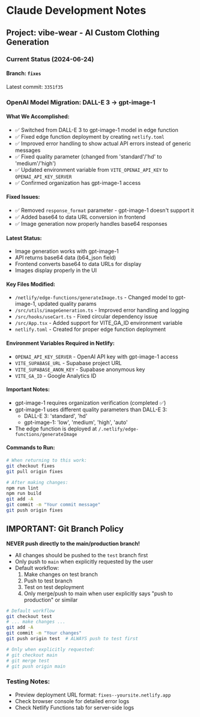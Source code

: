 # Claude Development Notes

## Project: vibe-wear - AI Custom Clothing Generation

### Current Status (2024-06-24)

#### Branch: `fixes`
Latest commit: `3351f35`

### OpenAI Model Migration: DALL-E 3 → gpt-image-1

#### What We Accomplished:
- ✅ Switched from DALL-E 3 to gpt-image-1 model in edge function
- ✅ Fixed edge function deployment by creating `netlify.toml`
- ✅ Improved error handling to show actual API errors instead of generic messages
- ✅ Fixed quality parameter (changed from 'standard'/'hd' to 'medium'/'high')
- ✅ Updated environment variable from `VITE_OPENAI_API_KEY` to `OPENAI_API_KEY_SERVER`
- ✅ Confirmed organization has gpt-image-1 access

#### Fixed Issues:
- ✅ Removed `response_format` parameter - gpt-image-1 doesn't support it
- ✅ Added base64 to data URL conversion in frontend
- ✅ Image generation now properly handles base64 responses

#### Latest Status:
- Image generation works with gpt-image-1
- API returns base64 data (b64_json field)
- Frontend converts base64 to data URLs for display
- Images display properly in the UI

#### Key Files Modified:
- `/netlify/edge-functions/generateImage.ts` - Changed model to gpt-image-1, updated quality params
- `/src/utils/imageGeneration.ts` - Improved error handling and logging
- `/src/hooks/useCart.ts` - Fixed circular dependency issue
- `/src/App.tsx` - Added support for VITE_GA_ID environment variable
- `netlify.toml` - Created for proper edge function deployment

#### Environment Variables Required in Netlify:
- `OPENAI_API_KEY_SERVER` - OpenAI API key with gpt-image-1 access
- `VITE_SUPABASE_URL` - Supabase project URL
- `VITE_SUPABASE_ANON_KEY` - Supabase anonymous key
- `VITE_GA_ID` - Google Analytics ID

#### Important Notes:
- gpt-image-1 requires organization verification (completed ✅)
- gpt-image-1 uses different quality parameters than DALL-E 3:
  - DALL-E 3: 'standard', 'hd'
  - gpt-image-1: 'low', 'medium', 'high', 'auto'
- The edge function is deployed at `/.netlify/edge-functions/generateImage`

#### Commands to Run:
```bash
# When returning to this work:
git checkout fixes
git pull origin fixes

# After making changes:
npm run lint
npm run build
git add -A
git commit -m "Your commit message"
git push origin fixes
```

## IMPORTANT: Git Branch Policy

**NEVER push directly to the main/production branch!**

- All changes should be pushed to the `test` branch first
- Only push to `main` when explicitly requested by the user
- Default workflow:
  1. Make changes on test branch
  2. Push to test branch
  3. Test on test deployment
  4. Only merge/push to main when user explicitly says "push to production" or similar

```bash
# Default workflow
git checkout test
# ... make changes ...
git add -A
git commit -m "Your changes"
git push origin test  # ALWAYS push to test first

# Only when explicitly requested:
# git checkout main
# git merge test
# git push origin main
```

### Testing Notes:
- Preview deployment URL format: `fixes--yoursite.netlify.app`
- Check browser console for detailed error logs
- Check Netlify Functions tab for server-side logs